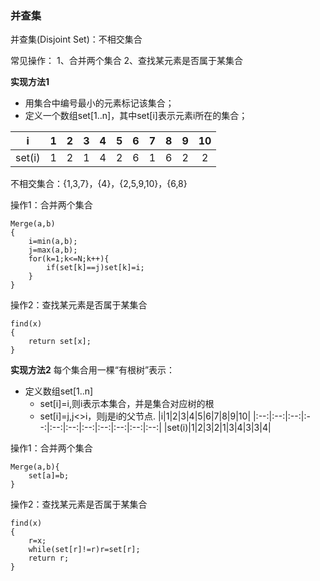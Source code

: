 ### 并查集

并查集(Disjoint Set)：不相交集合

常见操作：
1、合并两个集合
2、查找某元素是否属于某集合

**实现方法1**
+ 用集合中编号最小的元素标记该集合；
+ 定义一个数组set[1..n]，其中set[i]表示元素i所在的集合；

|i|1|2|3|4|5|6|7|8|9|10|
|:--:|:--:|:--:|:--:|:--:|:--:|:--:|:--:|:--:|:--:|:--:|
|set(i)|1|2|1|4|2|6|1|6|2|2|
不相交集合：{1,3,7}，{4}，{2,5,9,10}，{6,8}

操作1：合并两个集合
```
Merge(a,b)
{
    i=min(a,b);
    j=max(a,b);
    for(k=1;k<=N;k++){
        if(set[k]==j)set[k]=i;
    }
}
```
操作2：查找某元素是否属于某集合
```
find(x)
{
    return set[x];
}
```

**实现方法2**
每个集合用一棵“有根树”表示：
+ 定义数组set[1..n]
    + set[i]=i,则i表示本集合，并是集合对应树的根
    + set[i]=j,j<>i，则j是i的父节点.
|i|1|2|3|4|5|6|7|8|9|10|
|:--:|:--:|:--:|:--:|:--:|:--:|:--:|:--:|:--:|:--:|:--:|
|set(i)|1|2|3|2|1|3|4|3|3|4|

操作1：合并两个集合
```
Merge(a,b){
    set[a]=b;
}
```
操作2：查找某元素是否属于某集合
```
find(x)
{
    r=x;
    while(set[r]!=r)r=set[r];
    return r;
}
```









